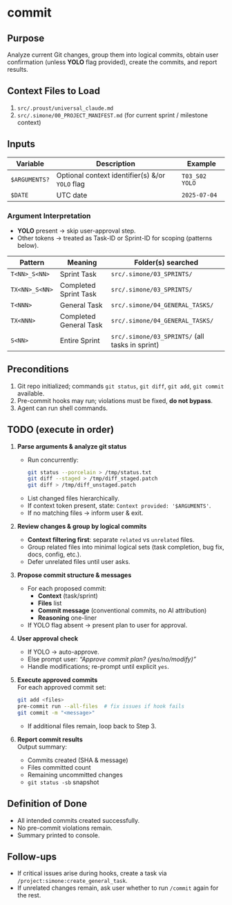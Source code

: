 # commit

## Purpose
Analyze current Git changes, group them into logical commits, obtain user confirmation (unless **YOLO** flag provided), create the commits, and report results.

## Context Files to Load
1. `src/.proust/universal_claude.md`
2. `src/.simone/00_PROJECT_MANIFEST.md` (for current sprint / milestone context)

## Inputs
| Variable          | Description                                                             | Example                       |
|-------------------|-------------------------------------------------------------------------|-------------------------------|
| `$ARGUMENTS?`     | Optional context identifier(s) &/or `YOLO` flag                         | `T03_S02 YOLO`                |
| `$DATE`           | UTC date                                                                | `2025-07-04`                  |

### Argument Interpretation
* **YOLO** present → skip user-approval step.  
* Other tokens → treated as Task-ID or Sprint-ID for scoping (patterns below).

| Pattern                  | Meaning                         | Folder(s) searched                             |
|--------------------------|---------------------------------|-----------------------------------------------|
| `T<NN>_S<NN>`            | Sprint Task                     | `src/.simone/03_SPRINTS/`                         |
| `TX<NN>_S<NN>`           | Completed Sprint Task           | `src/.simone/03_SPRINTS/`                         |
| `T<NNN>`                 | General Task                    | `src/.simone/04_GENERAL_TASKS/`                   |
| `TX<NNN>`                | Completed General Task          | `src/.simone/04_GENERAL_TASKS/`                   |
| `S<NN>`                  | Entire Sprint                   | `src/.simone/03_SPRINTS/` (all tasks in sprint)   |

## Preconditions
1. Git repo initialized; commands `git status`, `git diff`, `git add`, `git commit` available.  
2. Pre-commit hooks may run; violations must be fixed, **do not bypass**.  
3. Agent can run shell commands.

## TODO (execute in order)
1. **Parse arguments & analyze git status**  
   - Run concurrently:  
     ```bash
     git status --porcelain > /tmp/status.txt
     git diff --staged > /tmp/diff_staged.patch
     git diff > /tmp/diff_unstaged.patch
     ```  
   - List changed files hierarchically.  
   - If context token present, state: `Context provided: '$ARGUMENTS'`.  
   - If no matching files → inform user & exit.

2. **Review changes & group by logical commits**  
   - **Context filtering first**: separate `related` vs `unrelated` files.  
   - Group related files into minimal logical sets (task completion, bug fix, docs, config, etc.).  
   - Defer unrelated files until user asks.

3. **Propose commit structure & messages**  
   - For each proposed commit:  
     - **Context** (task/sprint)  
     - **Files** list  
     - **Commit message** (conventional commits, no AI attribution)  
     - **Reasoning** one-liner  
   - If YOLO flag absent → present plan to user for approval.

4. **User approval check**  
   - If YOLO → auto-approve.  
   - Else prompt user: *“Approve commit plan? (yes/no/modify)”*  
   - Handle modifications; re-prompt until explicit `yes`.

5. **Execute approved commits**  
   For each approved commit set:  
   ```bash
   git add <files>
   pre-commit run --all-files  # fix issues if hook fails
   git commit -m "<message>"
   ```  
   - If additional files remain, loop back to Step 3.

6. **Report commit results**  
   Output summary:  
   - Commits created (SHA & message)  
   - Files committed count  
   - Remaining uncommitted changes  
   - `git status -sb` snapshot

## Definition of Done
- All intended commits created successfully.  
- No pre-commit violations remain.  
- Summary printed to console.

## Follow-ups
- If critical issues arise during hooks, create a task via `/project:simone:create_general_task`.  
- If unrelated changes remain, ask user whether to run `/commit` again for the rest.
